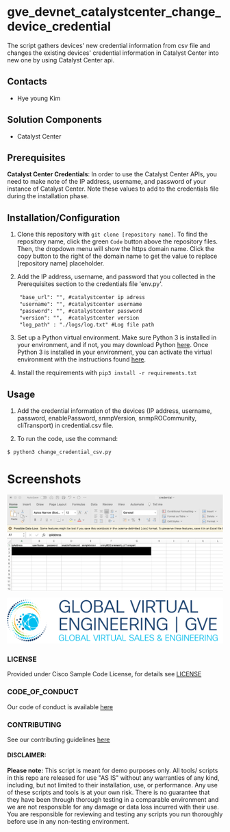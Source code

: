 # gve_devnet_catalystcenter_change_device_credential
The script gathers devices' new credential information from csv file and changes the existing devices' credential information in Catalyst Center into new one by using Catalyst Center api.


## Contacts
* Hye young Kim

## Solution Components
* Catalyst Center


## Prerequisites
**Catalyst Center Credentials**: In order to use the Catalyst Center APIs, you need to make note of the IP address, username, and password of your instance of Catalyst Center. Note these values to add to the credentials file during the installation phase.

## Installation/Configuration
1. Clone this repository with `git clone [repository name]`. To find the repository name, click the green `Code` button above the repository files. Then, the dropdown menu will show the https domain name. Click the copy button to the right of the domain name to get the value to replace [repository name] placeholder.

2. Add the IP address, username, and password that you collected in the Prerequisites section to the credentials file 'env.py'.
```
    "base_url": "", #catalystcenter ip adress
    "username": "", #catalystcenter username
    "password": "", #catalystcenter password
    "version": "",  #catalystcenter version
    "log_path" : "./logs/log.txt" #Log file path
```

3. Set up a Python virtual environment. Make sure Python 3 is installed in your environment, and if not, you may download Python [here](https://www.python.org/downloads/). Once Python 3 is installed in your environment, you can activate the virtual environment with the instructions found [here](https://docs.python.org/3/tutorial/venv.html).

4. Install the requirements with `pip3 install -r requirements.txt`


## Usage
1. Add the credential information of the devices (IP address, username, password, enablePassword, snmpVersion, snmpROCommunity, cliTransport) in credential.csv file.

2. To run the code, use the command:
```
$ python3 change_credential_csv.py
```

# Screenshots
![/IMAGES/screenshot_credentialcsvfile.png](/IMAGES/screenshot_credentialcsvfile.png)

![/IMAGES/0image.png](/IMAGES/0image.png)

### LICENSE

Provided under Cisco Sample Code License, for details see [LICENSE](LICENSE.md)

### CODE_OF_CONDUCT

Our code of conduct is available [here](CODE_OF_CONDUCT.md)

### CONTRIBUTING

See our contributing guidelines [here](CONTRIBUTING.md)

#### DISCLAIMER:
<b>Please note:</b> This script is meant for demo purposes only. All tools/ scripts in this repo are released for use "AS IS" without any warranties of any kind, including, but not limited to their installation, use, or performance. Any use of these scripts and tools is at your own risk. There is no guarantee that they have been through thorough testing in a comparable environment and we are not responsible for any damage or data loss incurred with their use.
You are responsible for reviewing and testing any scripts you run thoroughly before use in any non-testing environment.